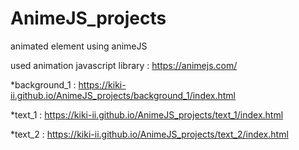 # AnimeJS_projects
animated element using animeJS


used animation javascript library  : <https://animejs.com/>

*background_1  : <https://kiki-ii.github.io/AnimeJS_projects/background_1/index.html><br>

*text_1  : <https://kiki-ii.github.io/AnimeJS_projects/text_1/index.html><br>

*text_2  : <https://kiki-ii.github.io/AnimeJS_projects/text_2/index.html><br>
